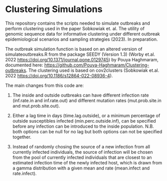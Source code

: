 # Clustering Simulations

This repository contains the scripts needed to simulate outbreaks and perform clustering used in the paper Sobkowiak et. al. The utility of genomic sequence data for informative clustering under different outbreak epidemiological scenarios and sampling strategies (2023). In preparation.

The outbreak simulation function is based on an altered version of simulateoutbreaks.R from the package SEEDY (Version 1.3) (Worby et.al. 2022 https://doi.org/10.1371/journal.pone.0129745) by Pouya Haghmaram, documented here: https://github.com/Pouya-Haghmaram/Clustering-outbreaks. The clustering used is based on cov2clusters (Sobkowiak et.al. 2022 https://doi.org/10.1186/s12864-022-08936-4).

The main changes from this code are:

1. The inside and outside outbreaks can have different infection rate (inf.rate.in and inf.rate.out) and different mutation rates (mut.prob.site.in and mut.prob.site.out).

2. Either a lag time in days (time.lag.outside), or a minimum percentage of outside susceptibles infected (min.perc.outside.inf), can be specified before any infection can be introduced to the inside population. N.B. both options can be null for no lag but both options can not be specified together.

3. Instead of randomly chosing the source of a new infection from all currently infected individuals, the source of infection will be chosen from the pool of currently infected individuals that are closest to an estimated infection time of the newly infected host, which is drawn from a gamma distribution with a given mean and rate (mean.infect and rate.infect).



